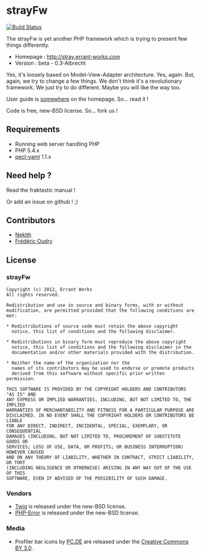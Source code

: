 # strayFw

[![Build Status](https://travis-ci.org/Nekith/strayFw.png?branch=master)](https://travis-ci.org/Nekith/strayFw)

The strayFw is yet another PHP framework which is trying to present few things differently.

* Homepage : http://stray.errant-works.com
* Version : beta - 0.3-Albrecht

Yes, it's loosely based on Model-View-Adapter architecture. Yes, again. But, again, we try to change a few things.
We don't think it's a revolutionary framework. We just try to do different. Maybe you will like the
way too.

User guide is [somewhere](http://stray.errant-works.com/guide 'user guide') on the homepage. So... read it !

Code is free, new-BSD license. So... fork us !

## Requirements

* Running web server handling PHP
* PHP 5.4.x
* [pecl-yaml](http://pecl.php.net/package/yaml 'pecl-yaml') 1.1.x

## Need help ?

Read the fraktastic manual !

Or add an issue on github ! ;)

## Contributors

* [Nekith](https://github.com/Nekith 'Nekith')
* [Frédéric Oudry](https://github.com/moafred 'moafred')

## License

### strayFw

    Copyright (c) 2012, Errant Works
    All rights reserved.

    Redistribution and use in source and binary forms, with or without
    modification, are permitted provided that the following conditions are met:

    * Redistributions of source code must retain the above copyright
      notice, this list of conditions and the following disclaimer.

    * Redistributions in binary form must reproduce the above copyright
      notice, this list of conditions and the following disclaimer in the
      documentation and/or other materials provided with the distribution.

    * Neither the name of the organization nor the
      names of its contributors may be used to endorse or promote products
      derived from this software without specific prior written permission.

    THIS SOFTWARE IS PROVIDED BY THE COPYRIGHT HOLDERS AND CONTRIBUTORS "AS IS" AND
    ANY EXPRESS OR IMPLIED WARRANTIES, INCLUDING, BUT NOT LIMITED TO, THE IMPLIED
    WARRANTIES OF MERCHANTABILITY AND FITNESS FOR A PARTICULAR PURPOSE ARE
    DISCLAIMED. IN NO EVENT SHALL THE COPYRIGHT HOLDERS OR CONTRIBUTORS BE LIABLE
    FOR ANY DIRECT, INDIRECT, INCIDENTAL, SPECIAL, EXEMPLARY, OR CONSEQUENTIAL
    DAMAGES (INCLUDING, BUT NOT LIMITED TO, PROCUREMENT OF SUBSTITUTE GOODS OR
    SERVICES; LOSS OF USE, DATA, OR PROFITS; OR BUSINESS INTERRUPTION) HOWEVER CAUSED
    AND ON ANY THEORY OF LIABILITY, WHETHER IN CONTRACT, STRICT LIABILITY, OR TORT
    (INCLUDING NEGLIGENCE OR OTHERWISE) ARISING IN ANY WAY OUT OF THE USE OF THIS
    SOFTWARE, EVEN IF ADVISED OF THE POSSIBILITY OF SUCH DAMAGE.

### Vendors

* [Twig](http://twig.sensiolabs.org 'Twig') is released under the new-BSD license. 
* [PHP-Error](http://phperror.net 'PHP-Error') is released under the new-BSD license.

### Media

* Profiler bar icons by [PC.DE](http://www.softicons.com/free-icons/designers/pc.de 'PC.DE') are released under the [Creative Commons BY 3.0](http://creativecommons.org/licenses/by/3.0/ 'CC BY 3.0').

